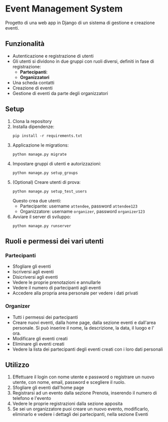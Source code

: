 # Event Management System

Progetto di una web app in Django di un sistema di gestione e creazione eventi.


## Funzionalità

- Autenticazione e registrazione di utenti
- Gli utenti si dividono in due gruppi con ruoli diversi, definiti in fase di registrazione:
  - **Partecipanti**: 
  - **Organizzatori**
- Una scheda contatti
- Creazione di eventi
- Gestione di eventi da parte degli organizzatori

## Setup

1. Clona la repository
2. Installa dipendenze:
   ```
   pip install -r requirements.txt
   ```
3. Applicazione le migrations:
   ```
   python manage.py migrate
   ```
4. Impostare gruppi di utenti e autorizzazioni:
   ```
   python manage.py setup_groups
   ```
5. (Optional) Creare utenti di prova:
   ```
   python manage.py setup_test_users
   ```
   Questo crea due utenti:
   - Partecipante: username `attendee`, password `attendee123`
   - Organizzatore: username `organizer`, password `organizer123`
6. Avviare il server di sviluppo:
   ```
   python manage.py runserver
   ```

## Ruoli e permessi dei vari utenti

### Partecipanti
- Sfogliare gli eventi
- Iscriversi agli eventi
- Disicriversi agli eventi
- Vedere le proprie prenotazioni e annullarle
- Vedere il numero di partecipanti agli eventi
- Accedere alla propria area personale per vedere i dati privati

### Organizer
- Tutti i permessi dei partecipanti
- Creare nuovi eventi, dalla home page, dalla sezione eventi e dall'area personale. Si può inserire il nome, la descrizione, la data, il luogo e l' ora.
- Modificare gli eventi creati
- Eliminare gli eventi creati
- Vedere la lista dei partecipanti degli eventi creati con i loro dati personali

## Utilizzo

1. Effettuare il login con nome utente e password o registrare un nuovo utente, con nome, email, password e scegliere il ruolo.
2. Sfogliare gli eventi dall'home page
3. Registrarsi ad un evento dalla sezione Prenota, inserendo il numero di telefono e l'evento
4. Vedere le proprie registrazioni dalla sezione apposita
5. Se sei un organizzatore puoi creare un nuovo evento, modificarlo, eliminarlo e vedere i dettagli dei partecipanti, nella sezione Eventi

